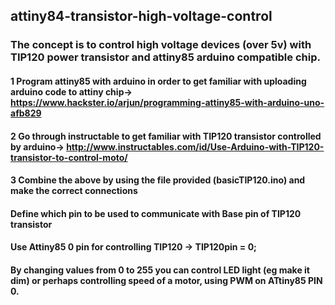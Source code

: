 ## attiny84-transistor-high-voltage-control


### The concept is to control high voltage devices (over 5v) with TIP120 power transistor and attiny85 arduino compatible chip.


#### 1  Program attiny85 with arduino in order to get familiar with uploading arduino code to attiny chip-> https://www.hackster.io/arjun/programming-attiny85-with-arduino-uno-afb829

#### 2 Go through instructable  to get familiar with TIP120 transistor controlled by arduino-> http://www.instructables.com/id/Use-Arduino-with-TIP120-transistor-to-control-moto/ 

#### 3 Combine the above by using the file provided (basicTIP120.ino) and make the correct connections
#### Define which pin to be used to communicate with Base pin of TIP120 transistor
#### Use Attiny85 0 pin for controlling TIP120 -> TIP120pin = 0; 


#### By changing values from 0 to 255 you can control  LED light (eg make it dim) or perhaps controlling speed of a motor, using PWM on ATtiny85 PIN 0. 

